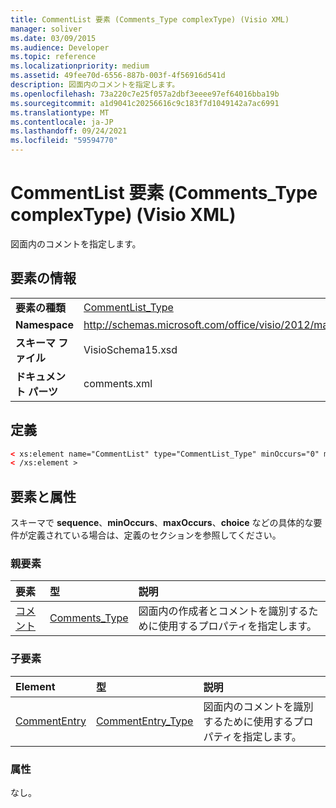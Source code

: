 ```yaml
---
title: CommentList 要素 (Comments_Type complexType) (Visio XML)
manager: soliver
ms.date: 03/09/2015
ms.audience: Developer
ms.topic: reference
ms.localizationpriority: medium
ms.assetid: 49fee70d-6556-887b-003f-4f56916d541d
description: 図面内のコメントを指定します。
ms.openlocfilehash: 73a220c7e25f057a2dbf3eeee97ef64016bba19b
ms.sourcegitcommit: a1d9041c20256616c9c183f7d1049142a7ac6991
ms.translationtype: MT
ms.contentlocale: ja-JP
ms.lasthandoff: 09/24/2021
ms.locfileid: "59594770"
---
```

# <a name="commentlist-element-comments_type-complextype-visio-xml"></a>CommentList 要素 (Comments_Type complexType) (Visio XML)

図面内のコメントを指定します。
  
## <a name="element-information"></a>要素の情報

|||
|:-----|:-----|
|**要素の種類** <br/> |[CommentList_Type](commentlist_type-complextypevisio-xml.md) <br/> |
|**Namespace** <br/> |http://schemas.microsoft.com/office/visio/2012/main  <br/> |
|**スキーマ ファイル** <br/> |VisioSchema15.xsd  <br/> |
|**ドキュメント パーツ** <br/> |comments.xml  <br/> |
   
## <a name="definition"></a>定義

```XML
< xs:element name="CommentList" type="CommentList_Type" minOccurs="0" maxOccurs="1" >
< /xs:element >
```

## <a name="elements-and-attributes"></a>要素と属性

スキーマで **sequence**、**minOccurs**、**maxOccurs**、**choice** などの具体的な要件が定義されている場合は、定義のセクションを参照してください。 
  
### <a name="parent-elements"></a>親要素

|**要素**|**型**|**説明**|
|:-----|:-----|:-----|
|[コメント](comments-element-comments_type-complextypevisio-xml.md) <br/> |[Comments_Type](comments_type-complextypevisio-xml.md) <br/> |図面内の作成者とコメントを識別するために使用するプロパティを指定します。  <br/> |
   
### <a name="child-elements"></a>子要素

|**Element**|**型**|**説明**|
|:-----|:-----|:-----|
|[CommentEntry](commententry-element-commentlist_type-complextypevisio-xml.md) <br/> |[CommentEntry_Type](commententry_type-complextypevisio-xml.md) <br/> |図面内のコメントを識別するために使用するプロパティを指定します。  <br/> |
   
### <a name="attributes"></a>属性

なし。
  

